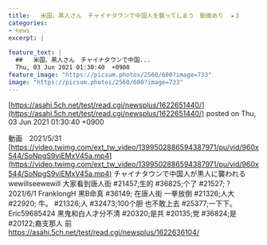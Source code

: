 ```yaml
---
title:   米国、黒人さん　チャイナタウンで中国人を襲ってしまう　動画あり  ★３  
categories:
- news
excerpt: |
  
feature_text: |
  ##   米国、黒人さん　チャイナタウンで中国...
  Thu, 03 Jun 2021 01:30:40  +0900
feature_image: "https://picsum.photos/2560/600?image=733"
image: "https://picsum.photos/2560/600?image=733"
---
```


[https://asahi.5ch.net/test/read.cgi/newsplus/1622651440/](https://asahi.5ch.net/test/read.cgi/newsplus/1622651440/)
posted on Thu, 03 Jun 2021 01:30:40  +0900

<!--more-->

動画　2021/5/31 [https://video.twimg.com/ext_tw_video/1399502886594387971/pu/vid/960x544/SoNpgS9viEMxV45a.mp4](https://video.twimg.com/ext_tw_video/1399502886594387971/pu/vid/960x544/SoNpgS9viEMxV45a.mp4) チャイナタウンで中国人が黒人に襲われる wewillseewewill 大家看到唐人街 #21457;生的 #36825;个了 #21527;？ 2021/6/1 FranklongH 黑B命真 #36149; 在唐人街 一拳放倒 #21326;人大 #22920; 牛。 #21326;人 #32473;100个胆 也不敢上去 #25377;一下下。 Eric59685424 黑鬼和白人才分不清 #20320;是共 #20135;党 #36824;是 #20122;裔支那人 前 https://asahi.5ch.net/test/read.cgi/newsplus/1622636104/
